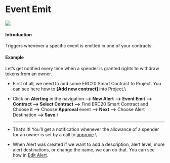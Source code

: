 # Event Emit

![](../../.gitbook/assets/Event-Emit.gif)

#### Introduction

Triggers whenever a specific event is emitted in one of your contracts.

#### Example

Let’s get notified every time when a spender is granted rights to withdraw tokens from an owner.

* First of all, we need to add some ERC20 Smart Contract to Project. You can see here how to **\[Add new contract]** into Project.\

* Click on **Alerting** in the navigation **—>** **New Alert** **—>** **Event Emit —> Contract —> Select Contract —>** Find ERC20 Smart Contract and Choose it **—>** Choose **Approval** event **—> Next —>** Choose Alert Destination **—> Save.**\
  ****
* That’s it! You’ll get a notification whenever the allowance of a spender for an owner is set by a call to [approve](https://docs.openzeppelin.com/contracts/2.x/api/token/erc20#IERC20-approve-address-uint256-).\

* When Alert was created if we want to add a description, alert level, more alert destinations, or change the name, we can do that. You can see how in [Edit Alert](editing-an-alert.md).
